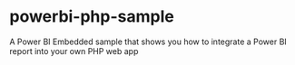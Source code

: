 # powerbi-php-sample
A Power BI Embedded sample that shows you how to integrate a Power BI report into your own PHP web app

